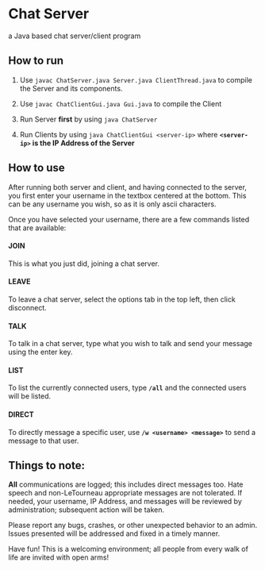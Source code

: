 # Chat Server
 a Java based chat server/client program

## How to run

1. Use `javac ChatServer.java Server.java ClientThread.java` to compile the Server and its components.

2. Use `javac ChatClientGui.java Gui.java` to compile the Client

3. Run Server **first** by using `java ChatServer`

4. Run Clients by using `java ChatClientGui <server-ip>` where **`<server-ip>` is the IP Address of the Server**


## How to use

After running both server and client, and having connected to the server, you first enter your username in the textbox centered at the bottom.
This can be any username you wish, so as it is only ascii characters.

Once you have selected your username, there are a few commands listed that are available:

#### **JOIN**
This is what you just did, joining a chat server.

#### **LEAVE**
To leave a chat server, select the options tab in the top left, then click disconnect.

#### **TALK**
To talk in a chat server, type what you wish to talk and send your message using the enter key.

#### **LIST**
To list the currently connected users, type **`/all`** and the connected users will be listed.

#### **DIRECT**
To directly message a specific user, use **`/w <username> <message>`** to send a message to that user.


## Things to note:
**All** communications are logged; this includes direct messages too. Hate speech and non-LeTourneau appropriate messages are not tolerated. If needed, your username, IP Address, and messages will be reviewed by administration; subsequent action will be taken.

Please report any bugs, crashes, or other unexpected behavior to an admin. Issues presented will be addressed and fixed in a timely manner.

Have fun! This is a welcoming environment; all people from every walk of life are invited with open arms!